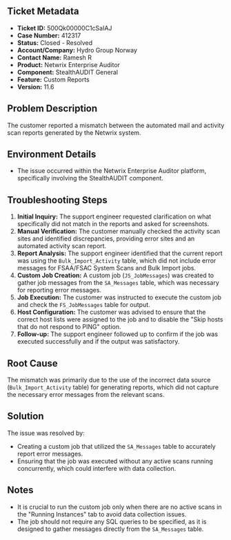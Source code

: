 ## Ticket Metadata
- **Ticket ID:** 500Qk00000C1cSaIAJ
- **Case Number:** 412317
- **Status:** Closed - Resolved
- **Account/Company:** Hydro Group Norway
- **Contact Name:** Ramesh R
- **Product:** Netwrix Enterprise Auditor
- **Component:** StealthAUDIT General
- **Feature:** Custom Reports
- **Version:** 11.6

## Problem Description
The customer reported a mismatch between the automated mail and activity scan reports generated by the Netwrix system.

## Environment Details
- The issue occurred within the Netwrix Enterprise Auditor platform, specifically involving the StealthAUDIT component.

## Troubleshooting Steps
1. **Initial Inquiry:** The support engineer requested clarification on what specifically did not match in the reports and asked for screenshots.
2. **Manual Verification:** The customer manually checked the activity scan sites and identified discrepancies, providing error sites and an automated activity scan report.
3. **Report Analysis:** The support engineer identified that the current report was using the `Bulk_Import_Activity` table, which did not include error messages for FSAA/FSAC System Scans and Bulk Import jobs.
4. **Custom Job Creation:** A custom job (`JS_JobMessages`) was created to gather job messages from the `SA_Messages` table, which was necessary for reporting error messages.
5. **Job Execution:** The customer was instructed to execute the custom job and check the `FS_JobMessages` table for output.
6. **Host Configuration:** The customer was advised to ensure that the correct host lists were assigned to the job and to disable the "Skip hosts that do not respond to PING" option.
7. **Follow-up:** The support engineer followed up to confirm if the job was executed successfully and if the output was satisfactory.

## Root Cause
The mismatch was primarily due to the use of the incorrect data source (`Bulk_Import_Activity` table) for generating reports, which did not capture the necessary error messages from the relevant scans.

## Solution
The issue was resolved by:
- Creating a custom job that utilized the `SA_Messages` table to accurately report error messages.
- Ensuring that the job was executed without any active scans running concurrently, which could interfere with data collection.

## Notes
- It is crucial to run the custom job only when there are no active scans in the "Running Instances" tab to avoid data collection issues.
- The job should not require any SQL queries to be specified, as it is designed to gather messages directly from the `SA_Messages` table.